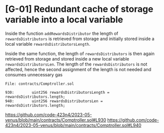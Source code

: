 # [G-01] Redundant cache of storage variable into a local variable

Inside the function `addRewardsDistributor` the length of `rewardsDistributors` is retrieved from storage and initially stored inside a local variable `rewardsDistributorsLength`.

Inside the same function, the length of `rewardsDistributors` is then again retrieved from storage and stored inside a new local variable `rewardsDistributorsLen`. The length of the `rewardsDistributors` is not affected, hence the second assignment of the length is not needed and consumes unnecessary gas

```
File: contracts/Comptroller.sol

930:    	uint256 rewardsDistributorsLength = rewardsDistributors.length;
940:    	uint256 rewardsDistributorsLen = rewardsDistributors.length;
```
https://github.com/code-423n4/2023-05-venus/blob/main/contracts/Comptroller.sol#L930 
https://github.com/code-423n4/2023-05-venus/blob/main/contracts/Comptroller.sol#L940 
